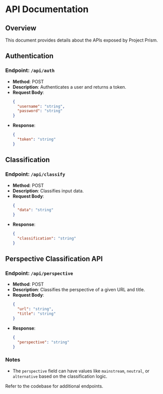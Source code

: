 # API Documentation

## Overview

This document provides details about the APIs exposed by Project Prism.

## Authentication

### Endpoint: `/api/auth`
- **Method**: POST
- **Description**: Authenticates a user and returns a token.
- **Request Body**:
  ```json
  {
    "username": "string",
    "password": "string"
  }
  ```
- **Response**:
  ```json
  {
    "token": "string"
  }
  ```

## Classification

### Endpoint: `/api/classify`
- **Method**: POST
- **Description**: Classifies input data.
- **Request Body**:
  ```json
  {
    "data": "string"
  }
  ```
- **Response**:
  ```json
  {
    "classification": "string"
  }
  ```

## Perspective Classification API

### Endpoint: `/api/perspective`
- **Method**: POST
- **Description**: Classifies the perspective of a given URL and title.
- **Request Body**:
  ```json
  {
    "url": "string",
    "title": "string"
  }
  ```
- **Response**:
  ```json
  {
    "perspective": "string"
  }
  ```

### Notes
- The `perspective` field can have values like `mainstream`, `neutral`, or `alternative` based on the classification logic.

Refer to the codebase for additional endpoints.
